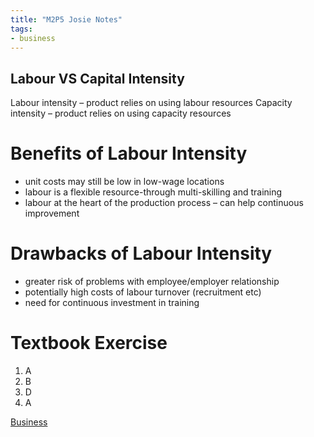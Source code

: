 ```yaml
---
title: "M2P5 Josie Notes"
tags:
- business
---
```


## Labour VS Capital Intensity

Labour intensity – product relies on using labour resources
Capacity intensity – product relies on using capacity resources

# Benefits of Labour Intensity
- unit costs may still be low in low-wage locations
- labour is a flexible resource-through multi-skilling and training
- labour at the heart of the production process – can help continuous improvement

# Drawbacks of Labour Intensity
- greater risk of problems with employee/employer relationship 
- potentially high costs of labour turnover (recruitment etc)
- need for continuous investment in training

# Textbook Exercise

1)	A
2)	B
3)	D
4)	A

[Business](/Business)